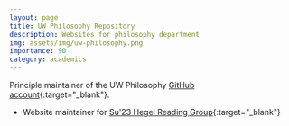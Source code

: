 ```yaml
---
layout: page
title: UW Philosophy Repository
description: Websites for philosophy department
img: assets/img/uw-philosophy.png
importance: 90
category: academics
---
```


Principle maintainer of the UW Philosophy [GitHub account](https://github.com/uwphil){:target="_blank"}.

- Website maintainer for [Su'23 Hegel Reading Group](https://uwphil.github.io/hegel-23su/){:target="_blank"}